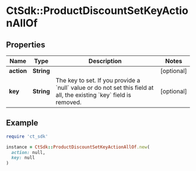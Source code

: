 # CtSdk::ProductDiscountSetKeyActionAllOf

## Properties

| Name | Type | Description | Notes |
| ---- | ---- | ----------- | ----- |
| **action** | **String** |  | [optional] |
| **key** | **String** | The key to set. If you provide a &#x60;null&#x60; value or do not set this field at all, the existing &#x60;key&#x60; field is removed. | [optional] |

## Example

```ruby
require 'ct_sdk'

instance = CtSdk::ProductDiscountSetKeyActionAllOf.new(
  action: null,
  key: null
)
```

